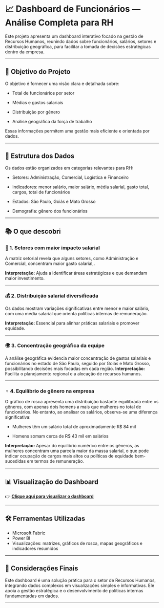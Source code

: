 #  📈 Dashboard de Funcionários — Análise Completa para RH

Este projeto apresenta um dashboard interativo focado na gestão de Recursos Humanos, reunindo dados sobre funcionários, salários, setores e distribuição geográfica, para facilitar a tomada de decisões estratégicas dentro da empresa.

---

## 🎯 Objetivo do Projeto

O objetivo é fornecer uma visão clara e detalhada sobre:

- Total de funcionários por setor

- Médias e gastos salariais

- Distribuição por gênero

- Análise geográfica da força de trabalho

Essas informações permitem uma gestão mais eficiente e orientada por dados.

---

## 🧾 Estrutura dos Dados

Os dados estão organizados em categorias relevantes para RH:

- Setores: Administração, Comercial, Logística e Financeiro

- Indicadores: menor salário, maior salário, média salarial, gasto total, cargos, total de funcionários

- Estados: São Paulo, Goiás e Mato Grosso

- Demografia: gênero dos funcionários

---

## 📚  O que descobri

### 🧩 1. Setores com maior impacto salarial
A matriz setorial revela que alguns setores, como Administração e Comercial, concentram maior gasto salarial,.

**Interpretação:** Ajuda a identificar áreas estratégicas e que demandam maior investimento.

---

### 💰 2. Distribuição salarial diversificada
Os dados mostram variações significativas entre menor e maior salário, com uma média salarial que orienta políticas internas de remuneração.

**Interpretação:** Essencial para alinhar práticas salariais e promover equidade.

---

### 🌍 3. Concentração geográfica da equipe
A análise geográfica evidencia maior concentração de gastos salariais e funcionários no estado de São Paulo, seguido por Goiás e Mato Grosso, possibilitando decisões mais focadas em cada região.
**Interpretação:** Facilita o planejamento regional e a alocação de recursos humanos.

---

### ♀️ 4. Equilíbrio de gênero na empresa
O gráfico de rosca apresenta uma distribuição bastante equilibrada entre os gêneros, com apenas dois homens a mais que mulheres no total de funcionários. No entanto, ao analisar os salários, observa-se uma diferença significativa:

- Mulheres têm um salário total de aproximadamente R$ 84 mil

- Homens somam cerca de R$ 43 mil em salários

**Interpretação:** Apesar do equilíbrio numérico entre os gêneros, as mulheres concentram uma parcela maior da massa salarial, o que pode indicar ocupação de cargos mais altos ou políticas de equidade bem-sucedidas em termos de remuneração.

---

## 📊 Visualização do Dashboard

👉 **[Clique aqui para visualizar o dashboard](https://app.fabric.microsoft.com/view?r=eyJrIjoiMzJhZmU0NmEtY2EwNy00OWQyLWFhYWEtZTAxZjgyNmY4Yjk2IiwidCI6ImVmZTdjNTI2LTVjNzAtNDYxNC04ZTcxLTM3NmI3NmE1OTJlYiJ9)**

---

## 🛠️ Ferramentas Utilizadas

- Microsoft Fabric
- Power BI
- Visualizações: matrizes, gráficos de rosca, mapas geográficos e indicadores resumidos

---

## 📌 Considerações Finais

Este dashboard é uma solução prática para o setor de Recursos Humanos, integrando dados complexos em visualizações simples e informativas. Ele apoia a gestão estratégica e o desenvolvimento de políticas internas fundamentadas em dados.

---
